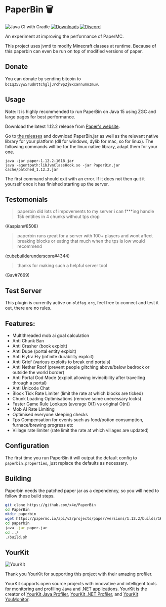 # PaperBin 🗑️
![Java CI with Gradle](https://github.com/x4e/PaperBin/workflows/Java%20CI%20with%20Gradle/badge.svg)
[![Downloads](https://img.shields.io/github/downloads/bytechef/paperbin/total?logo=github&logoColor=white)](https://github.com/x4e/PaperBin/releases/latest)
[![Discord](https://img.shields.io/discord/658373639137132595?logo=discord&logoColor=white)](https://discord.gg/9wA2G8E)

An experiment at improving the performance of PaperMC.

This project uses jvmti to modify Minecraft classes at runtime.
Because of this paperbin can even be run on top of modified versions of paper.

## Donate
You can donate by sending bitcoin to `bc1q35vyw5rudnttchglj3rch9p2j9xxannumn3muv`.

## Usage

Note: It is highly recommended to run PaperBin on Java 15 using ZGC and large pages for best performance.

Download the latest 1.12.2 release from [Paper's website](https://papermc.io/legacy).

Go to [the releases](https://github.com/x4e/PaperBin/releases) and download PaperBin.jar as well as the relevant native library for your platform (dll for windows, dylib for mac, so for linux).
The following commands will be for the linux native library, adapt them for your one.
```
java -jar paper-1.12.2-1618.jar
java -agentpath:libJvmClassHook.so -jar PaperBin.jar cache/patched_1.12.2.jar
```
The first command should exit with an error.
If it does not then quit it yourself once it has finished starting up the server.

## Testomonials
> paperbin
> did lots of impovements to my server
> i can f\*\*\*ing handle 15k entities
> in 4 chunks
> without tps drop

(Kaspian#8508)

> paperbin runs great for a server with 100+ players and wont affect breaking blocks or eating that much when the tps is low would recommend

(cubebuilderunderscore#4344)

> thanks for making such a helpful server tool

(Gav#7669)


## Test Server
This plugin is currently active on `oldfag.org`, feel free to connect and test it out, there are no rules.

## Features:
- Multithreaded mob ai goal calculation
- Anti Chunk Ban
- Anti Crasher (book exploit)
- Anti Dupe (portal entity exploit)
- Anti Elytra Fly (infinite durability exploit)
- Anti Grief (various exploits to break end portals)
- Anti Nether Roof (prevent people glitching above/below bedrock or outside the world border)
- Anti Portal God Mode (exploit allowing invincibility after travelling through a portal)
- Anti Unicode Chat
- Block Tick Rate Limiter (limit the rate at which blocks are ticked)
- Chunk Loading Optimisations (remove some unecessary locks)
- Faster Game Rule Lookups (average O(1) vs original O(n))
- Mob AI Rate Limiting
- Optimised everyone sleeping checks
- Tps Compensation for events such as food/potion consumption, furnace/brewing progress etc
- Village rate limiter (rate limit the rate at which villages are updated)

## Configuration
The first time you run PaperBin it will output the default config to `paperbin.properties`, just replace the defaults as necessary.

## Building

Paperbin needs the patched paper jar as a dependency, so you will need to follow these build steps.
```Bash
git clone https://github.com/x4e/PaperBin
cd PaperBin
mkdir paperbin
wget https://papermc.io/api/v2/projects/paper/versions/1.12.2/builds/1618/downloads/paper-1.12.2-1618.jar -O paperbin/paper.jar
cd paperbin
java -jar paper.jar
cd ../
./build.sh
```


## YourKit
![YourKit](https://www.yourkit.com/images/yklogo.png)

Thank you YourKit for supporting this project with their amazing profiler.

YourKit supports open source projects with innovative and intelligent tools
for monitoring and profiling Java and .NET applications.
YourKit is the creator of [YourKit Java Profiler](https://www.yourkit.com/java/profiler/),
[YourKit .NET Profiler](https://www.yourkit.com/.net/profiler/),
and [YourKit YouMonitor](https://www.yourkit.com/youmonitor/).
